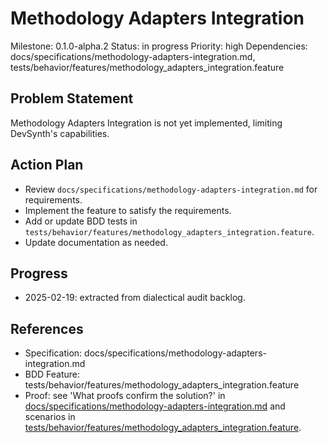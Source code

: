 # Methodology Adapters Integration
Milestone: 0.1.0-alpha.2
Status: in progress
Priority: high
Dependencies: docs/specifications/methodology-adapters-integration.md, tests/behavior/features/methodology_adapters_integration.feature

## Problem Statement
Methodology Adapters Integration is not yet implemented, limiting DevSynth's capabilities.


## Action Plan
- Review `docs/specifications/methodology-adapters-integration.md` for requirements.
- Implement the feature to satisfy the requirements.
- Add or update BDD tests in `tests/behavior/features/methodology_adapters_integration.feature`.
- Update documentation as needed.

## Progress
- 2025-02-19: extracted from dialectical audit backlog.

## References
- Specification: docs/specifications/methodology-adapters-integration.md
- BDD Feature: tests/behavior/features/methodology_adapters_integration.feature
- Proof: see 'What proofs confirm the solution?' in [docs/specifications/methodology-adapters-integration.md](../docs/specifications/methodology-adapters-integration.md) and scenarios in [tests/behavior/features/methodology_adapters_integration.feature](../tests/behavior/features/methodology_adapters_integration.feature).
